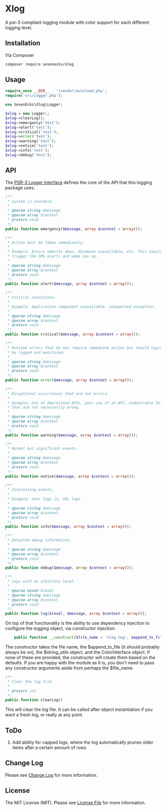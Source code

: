 # Xlog

A psr-3 compliant logging module with color support for each different logging level.

## Installation

Via Composer

```bash
composer require sevenecks/xlog
```

## Usage

```php
require_once __DIR__ . '/vendor/autoload.php';
require('src/Logger.php');

use SevenEcks\Xlog\Logger;

$xlog = new Logger;;
$xlog->clearLog();
$xlog->emergency('test');
$xlog->alert('test');
$xlog->critical('test');
$xlog->error('test');
$xlog->warning('test');
$xlog->notice('test');
$xlog->info('test');
$xlog->debug('test');
```

## API

The [PSR-3 Logger Interface](https://github.com/php-fig/fig-standards/blob/master/accepted/PSR-3-logger-interface.md) defines the core of the API that this logging package uses.

```php
/**
 * System is unusable.
 *
 * @param string $message
 * @param array $context
 * @return void
 */
public function emergency($message, array $context = array());

/**
 * Action must be taken immediately.
 *
 * Example: Entire website down, database unavailable, etc. This should
 * trigger the SMS alerts and wake you up.
 *
 * @param string $message
 * @param array $context
 * @return void
 */
public function alert($message, array $context = array());

/**
 * Critical conditions.
 *
 * Example: Application component unavailable, unexpected exception.
 *
 * @param string $message
 * @param array $context
 * @return void
 */
public function critical($message, array $context = array());

/**
 * Runtime errors that do not require immediate action but should typically
 * be logged and monitored.
 *
 * @param string $message
 * @param array $context
 * @return void
 */
public function error($message, array $context = array());

/**
 * Exceptional occurrences that are not errors.
 *
 * Example: Use of deprecated APIs, poor use of an API, undesirable things
 * that are not necessarily wrong.
 *
 * @param string $message
 * @param array $context
 * @return void
 */
public function warning($message, array $context = array());

/**
 * Normal but significant events.
 *
 * @param string $message
 * @param array $context
 * @return void
 */
public function notice($message, array $context = array());

/**
 * Interesting events.
 *
 * Example: User logs in, SQL logs.
 *
 * @param string $message
 * @param array $context
 * @return void
 */
public function info($message, array $context = array());

/**
 * Detailed debug information.
 *
 * @param string $message
 * @param array $context
 * @return void
 */
public function debug($message, array $context = array());

/**
 * Logs with an arbitrary level.
 *
 * @param mixed $level
 * @param string $message
 * @param array $context
 * @return void
 */
public function log($level, $message, array $context = array());
```

On top of that functionality is the ability to use dependency injection to configure the logging object, via constructor injection:

```php
    public function __construct($file_name = 'xlog.log', $append_to_file = true, $string_utils = null, ColorInterface $colorize = null)
```

The constructor takes the file name, the $append_to_file (it should probably always be on), the $string_utils object, and the ColorInterface object. If none of these are provided, the constructor will create them based on the defaults. If you are happy with the module as it is, you don't need to pass any constructor arguments aside from perhaps the $file_name.

```php
/**
 * Clear the log file
 *
 * @return int
 */
public function clearLog()
```

This will clear the log file. It can be called after object instantiation if you want a fresh log, or really at any point.

## ToDo

1. Add ability for capped logs, where the log automatically prunes older items after a certain amount of rows

## Change Log
Please see [Change Log](CHANGELOG.md) for more information.

## License

The MIT License (MIT). Please see [License File](LICENSE.md) for more information.
